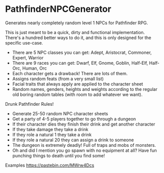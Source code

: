 # PathfinderNPCGenerator
Generates nearly completely random level 1 NPCs for Pathfinder RPG.

This is just meant to be a quick, dirty and functional implementation. There's a hundred better ways to do it, and this is only designed for the specific use-case.
* There are 5 NPC classes you can get: Adept, Aristocrat, Commoner, Expert, Warrior
* There are 9 races you can get: Dwarf, Elf, Gnome, Goblin, Half-Elf, Half-Orc, Human, Orc
* Each character gets a drawback! There are lots of them.
* Assigns random feats (from a very small list)
* Facial traits that always apply are applied to the character sheet
* Random names, genders, heights and weights according to the regular old boring random tables (with room to add whatever we want).

Drunk Pathfinder Rules!
* Generate 25-50 random NPC character sheets
* Get a party of 4-5 players together to go through a dungeon
* If their character dies they finish their drink and get another character
* If they take damage they take a drink
* If they role a natural 1 they take a drink
* If they role a natural 20 they can assign a drink to someone
* The dungeon is extremely deadly! Full of traps and mobs of monsters.
* Oh and did I mention you go spawn with no equipment at all? Have fun punching things to death until you find some!

Examples
https://pastebin.com/MWrw4Dcs
